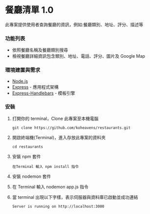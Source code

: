 # 餐廳清單 1.0

此專案提供使用者查詢餐廳的資訊，例如:餐廳類別、地址、評分、描述等

### 功能列表

- 依照餐廳名稱及餐廳類別搜尋
- 檢視餐廳詳細資訊包含類別、地址、電話、評分、圖片及 Google Map

### 環境建置與需求

- [Node.js](https://nodejs.org/)
- [Express](https://expressjs.com/) - 應用程式架構
- [Express-Handlebars](https://www.npmjs.com/package/express-handlebars) - 模板引擎

### 安裝

1. 打開你的 terminal，Clone 此專案至本機電腦

   `git clone https://github.com/koheavens/restaurants.git`

2. 開啟終端機(Terminal)，進入存放此專案的資料夾

   `cd restaurants`

3. 安裝 npm 套件

   `在Terminal 輸入 npm install 指令`

4. 安裝 nodemon 套件

5. 在 Terminal 輸入 nodemon app.js 指令

6. 當 terminal 出現以下字樣，表示伺服器與資料庫已啟動並成功連結

   `Server is running on http://localhost:3000`
